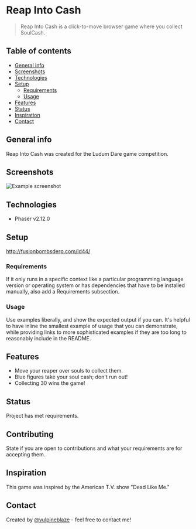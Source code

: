 # Reap Into Cash
> Reap Into Cash is a click-to-move browser game where you collect SoulCash. 

## Table of contents
* [General info](#general-info)
* [Screenshots](#screenshots)
* [Technologies](#technologies)
* [Setup](#setup)
  * [Requirements](#requirements)
  * [Usage](#usage)
* [Features](#features)
* [Status](#status)
* [Inspiration](#inspiration)
* [Contact](#contact)

## General info
Reap Into Cash was created for the Ludum Dare game competition.

## Screenshots
![Example screenshot](./img/screenshot.png)

## Technologies
* Phaser v2.12.0

## Setup
http://fusionbombsderp.com/ld44/

### Requirements
If it only runs in a specific context like a particular programming language version or operating system or has dependencies that have to be installed manually, also add a Requirements subsection.

### Usage
Use examples liberally, and show the expected output if you can. It's helpful to have inline the smallest example of usage that you can demonstrate, while providing links to more sophisticated examples if they are too long to reasonably include in the README.

## Features
* Move your reaper over souls to collect them.
* Blue figures take your soul cash; don't run out!
* Collecting 30 wins the game!

## Status
Project has met requirements.

## Contributing
State if you are open to contributions and what your requirements are for accepting them.

## Inspiration
This game was inspired by the American T.V. show "Dead Like Me."

## Contact
Created by [@vulpineblaze](https://github.com/vulpineblaze) - feel free to contact me!
